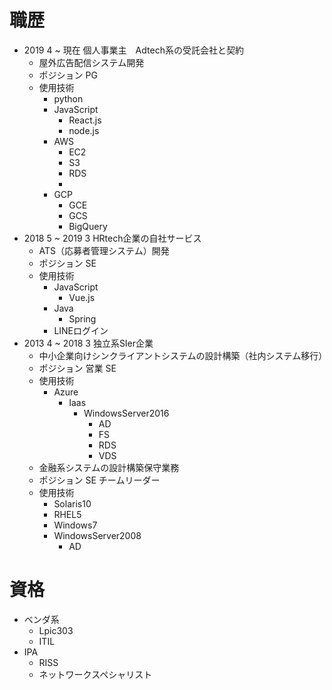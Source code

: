 # 職歴
- 2019 4 ~ 現在 個人事業主　Adtech系の受託会社と契約
  - 屋外広告配信システム開発
  - ポジション PG
  - 使用技術
    - python
    - JavaScript
      - React.js
      - node.js
    - AWS
      - EC2
      - S3
      - RDS
      - 
    - GCP
      - GCE
      - GCS
      - BigQuery
- 2018 5 ~ 2019 3 HRtech企業の自社サービス
  - ATS（応募者管理システム）開発
  - ポジション SE
  - 使用技術
    - JavaScript
      - Vue.js
    - Java
      - Spring
    - LINEログイン
- 2013 4 ~ 2018 3 独立系SIer企業
  - 中小企業向けシンクライアントシステムの設計構築（社内システム移行）
  - ポジション 営業 SE
  - 使用技術
    - Azure
      - Iaas
        - WindowsServer2016
          - AD
          - FS
          - RDS
          - VDS          
  - 金融系システムの設計構築保守業務
  - ポジション SE チームリーダー
  - 使用技術
    - Solaris10
    - RHEL5
    - Windows7
    - WindowsServer2008
      - AD
# 資格
- ベンダ系
  - Lpic303
  - ITIL 
- IPA
  - RISS
  - ネットワークスペシャリスト
      
